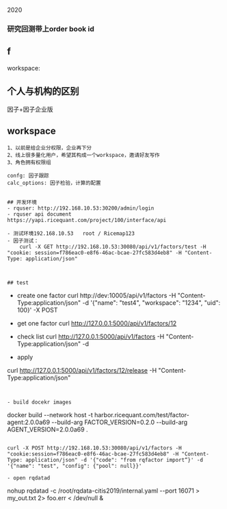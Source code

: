 2020 
### 研究回测带上order book id
## f


workspace:

## 个人与机构的区别
因子+因子企业版


## workspace

```
1、以前是给企业分权限，企业再下分
2、线上很多量化用户，希望其构成一个workspace，邀请好友写作
3、角色拥有权限组

confg: 因子跟踪
calc_options: 因子检验，计算的配置


## 开发环境
- rquser: http://192.168.10.53:30200/admin/login
- rquser api document https://yapi.ricequant.com/project/100/interface/api

- 测试环境192.168.10.53   root / Ricemap123
- 因子测试：
    curl -X GET http://192.168.10.53:30080/api/v1/factors/test -H "cookie: session=f786eac0-e8f6-46ac-bcae-27fc583d4eb8" -H "Content-Type: application/json"



## test 
```
- create one factor
curl http://dev:10005/api/v1/factors -H "Content-Type:application/json" -d '{"name": "test4", "workspace": "1234", "uid": 100}' -X POST

- get one factor
curl http://127.0.0.1:5000/api/v1/factors/12

- check list 
curl http://127.0.0.1:5000/api/v1/factors -H "Content-Type:application/json" -d 


- apply

curl http://127.0.0.1:5000/api/v1/factors/12/release -H "Content-Type:application/json"

```


- build docekr images

```
docker build --network host -t harbor.ricequant.com/test/factor-agent:2.0.0a69 --build-arg FACTOR_VERSION=0.2.0 --build-arg AGENT_VERSION=2.0.0a69 .
```

curl -X POST http://192.168.10.53:30080/api/v1/factors -H "cookie:session=f786eac0-e8f6-46ac-bcae-27fc583d4eb8" -H "Content-Type: application/json" -d '{"code": "from rqfactor import“}' -d '{"name": "test", "config": {"pool": null}}'

- open rqdatad
```
nohup rqdatad -c /root/rqdata-citis2019/internal.yaml  --port 16071 > my_out.txt 2> foo.err < /dev/null &
```

